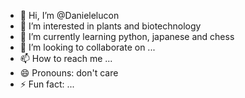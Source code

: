 - 👋 Hi, I’m @Danielelucon
- 👀 I’m interested in plants and biotechnology
- 🌱 I’m currently learning python, japanese and chess
- 💞️ I’m looking to collaborate on ...
- 📫 How to reach me ...
- 😄 Pronouns: don't care
- ⚡ Fun fact: ...

<!---
Danielelucon/Danielelucon is a ✨ special ✨ repository because its `README.md` (this file) appears on your GitHub profile.
You can click the Preview link to take a look at your changes.
--->
